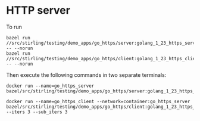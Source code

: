 # HTTP server

To run
```
bazel run //src/stirling/testing/demo_apps/go_https/server:golang_1_23_https_server -- --norun
bazel run //src/stirling/testing/demo_apps/go_https/client:golang_1_23_https_client -- --norun
```

Then execute the following commands in two separate terminals:

```
docker run --name=go_https_server bazel/src/stirling/testing/demo_apps/go_https/server:golang_1_23_https_server
```

```
docker run --name=go_https_client --network=container:go_https_server bazel/src/stirling/testing/demo_apps/go_https/client:golang_1_23_https_client --iters 3 --sub_iters 3
```
